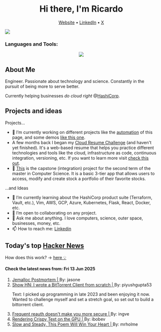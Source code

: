 
<!-- This is an HTML comment in your markdown file -->

<h1 align="center">Hi there, I'm Ricardo</h1>
<p align="center">
  <a href="https://ricardorompar.com" target="_blank">Website</a> •
  <a href="https://www.linkedin.com/in/ricardorompar/" target="_blank">LinkedIn</a> •
  <a href="https://twitter.com/ricardorompar" target="_blank">X</a>
</p>
<img src="https://badges.pufler.dev/visits/{ricardorompar}/{ricardorompar}"/>

<h3 align="left">Languages and Tools:</h3>
<p align="center">
  <a href="https://skillicons.dev" target="_blank">
    <img src="https://skillicons.dev/icons?i=terraform,aws,gcp,azure,git,python,kubernetes,react,js,docker,ubuntu" />
  </a>
</p>

<h2>About Me</h2>
Engineer. Passionate about technology and science. Constantly in the pursuit of being more to serve better.

Currently helping businesses <i>do cloud right</i> @<a href="https://github.com/hashicorp" target="_blank">HashiCorp</a>.

<h2>Projects and ideas</h2>
Projects...
<ul>
  <li>🔭 I’m currently working on different projects like the <a href="https://github.com/ricardorompar/ricardorompar/blob/main/automate.py">automation</a> of this page, and some demos <a href="https://github.com/ricardorompar/boundary-ansible-demo">like this one</a>.
  </li>

  <li >A few months back I began my <a href="https://github.com/ricardorompar/cloudResumeChallenge">Cloud Resume Challenge</a> (and haven't yet finished). It's a web-based resume that helps you practice different technologies and tools like the cloud, infrastructure as code, continuous integration, versioning, etc. If you want to learn more visit <a href="https://cloudresumechallenge.dev/docs/the-challenge/aws/" target="_blank">check this out</a>.
  </li>

  <li>🔭 <a href="https://github.com/ricardorompar/capstoneT2">This</a> is the capstone (integration) project for the second term of the master in Computer Science. It is a basic 3-tier app that allows users to access, modify and create stock a portfolio of their favorite stocks.
  </li>
</ul>
...and Ideas
<ul>
  <li>🌱 I’m currently learning about the HashiCorp product suite (Terraform, Vault, etc.), Vim, AWS, GCP, Azure, Kubernetes, Flask, React, Docker, etc.
  </li>
  <li>👯 I’m open to collaborating on any project.</li>
  <li>💬 Ask me about anything. I love computers, science, outer space, businesses, money, etc.</li>
  <li>📫 How to reach me: <a href="https://www.linkedin.com/in/ricardorompar/" target="_blank">Linkedin</a></li>
</ul>

<h2>Today's top <a href='https://news.ycombinator.com/' target="_blank">Hacker News</a></h2>
How does this work? -> <a href='./AUTOMATIC.md'>here 💡</a>

<h4>Check the latest news from: Fri 13 Jun 2025</h4>
<ol>
<li>
    <a href=https://jasone.github.io/2025/06/12/jemalloc-postmortem/ target="_blank">
        Jemalloc Postmortem |
    </a>
    By: jasone
</li>

<li>
    <a href=https://github.com/piyushgupta53/go-torrent-client target="_blank">
        Show HN: I wrote a BitTorrent Client from scratch |
    </a>
    By: piyushgupta53
</li>

<p>
Text: I picked up programming in late 2023 and been enjoying it now. Wanted to challenge myself and set a stretch goal, so set out to build a bittorrent client. </br>
</p>

<li>
    <a href=https://tailscale.com/blog/frequent-reath-security target="_blank">
        Frequent reauth doesn't make you more secure |
    </a>
    By: ingve
</li>

<li>
    <a href=https://osor.io/text target="_blank">
        Rendering Crispy Text on the GPU |
    </a>
    By: ibobev
</li>

<li>
    <a href=https://www.nytimes.com/interactive/2025/06/12/books/kay-ryan-turtle-poem.html target="_blank">
        Slow and Steady, This Poem Will Win Your Heart |
    </a>
    By: mrholme
</li>
</ol>